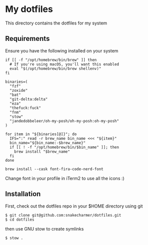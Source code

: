 # My dotfiles

This directory contains the dotfiles for my system

## Requirements

Ensure you have the following installed on your system

```
if [[ -f "/opt/homebrew/bin/brew" ]] then
  # If you're using macOS, you'll want this enabled
  eval "$(/opt/homebrew/bin/brew shellenv)"
fi

binaries=(
  "fzf"
  "zoxide"
  "bat"
  "git-delta:delta"
  "eza"
  "thefuck:fuck"
  "fnm"
  "stow"
  "jandedobbeleer/oh-my-posh/oh-my-posh:oh-my-posh"
)

for item in "${binaries[@]}"; do
  IFS=":" read -r brew_name bin_name <<< "${item}"
  bin_name="${bin_name:-$brew_name}"
  if [[ ! -f "/opt/homebrew/bin/$bin_name" ]]; then
    brew install "$brew_name"
  fi
done

brew install --cask font-fira-code-nerd-font
```

Change font in your profile in iTerm2 to use all the icons :) 

## Installation

First, check out the dotfiles repo in your $HOME directory using git

```
$ git clone git@github.com:snakecharmer/dotfiles.git
$ cd dotfiles
```

then use GNU stow to create symlinks

```
$ stow .
```